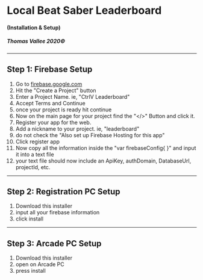 # **Local Beat Saber Leaderboard**
#### (Installation & Setup) 
##### Thomas Vallee 2020&copy;
------------
## Step 1: Firebase Setup

1. Go to [firebase.google.com](http://Firebase.google.com "firebase.google.com")
1. Hit the "Create a Project" button
1. Enter a Project Name. ie, "CtrlV Leaderboard"
1. Accept Terms and Continue
1. once your project is ready hit continue
1. Now on the main page for your project find the "</>" Button and click it.
1. Register your app for the web.
 1.  Add a nickname to your project. ie, "leaderboard"
 1.  do not check the "Also set up Firebase Hosting for this app"
 1.  Click register app
 1.  Now copy all the information inside the "var firebaseConfig{ }" and input it into a text file
 1. your text file should now include an ApiKey, authDomain, DatabaseUrl, projectId, etc.
------------
## Step 2: Registration PC Setup
1. Download this installer
2. input all your firebase information 
3. click install
------------
## Step 3: Arcade PC Setup
1. Download this installer
2. open on Arcade PC
3. press install

